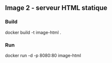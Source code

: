 ﻿## Image 2 - serveur HTML statique

### Build
docker build -t image-html .

### Run
docker run -d -p 8080:80 image-html
